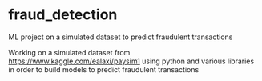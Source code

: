 # fraud_detection
ML project on a simulated dataset to predict fraudulent transactions

Working on a simulated dataset from https://www.kaggle.com/ealaxi/paysim1 using python and various libraries in order to build models to predict fraudulent transactions 
